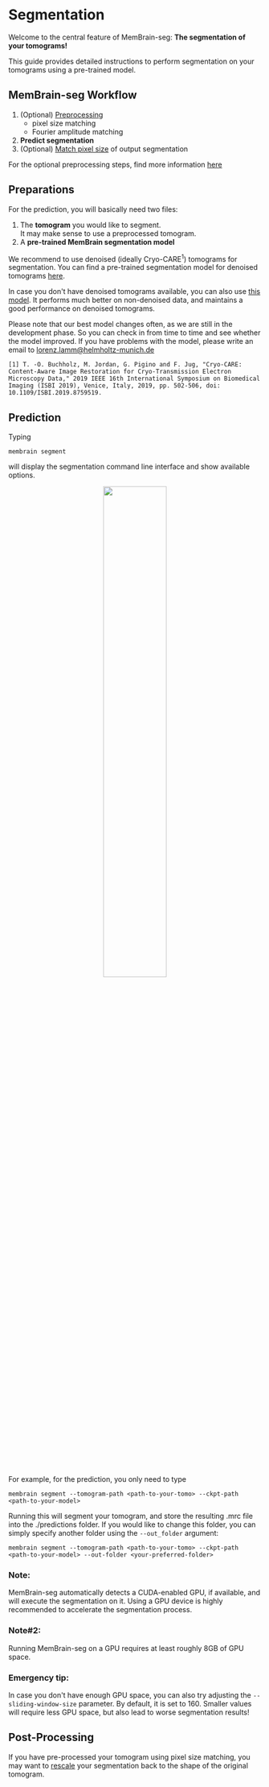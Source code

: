 # Segmentation

Welcome to the central feature of MemBrain-seg: **The segmentation of your tomograms!**

This guide provides detailed instructions to perform segmentation on your tomograms using a pre-trained model.


## MemBrain-seg Workflow
1. (Optional) [Preprocessing](./Preprocessing.md)
    - pixel size matching
    - Fourier amplitude matching
2. **Predict segmentation**
3. (Optional) [Match pixel size](./Preprocessing.md#pixel-size-matching) of output segmentation

For the optional preprocessing steps, find more information [here](./Preprocessing.md)

## Preparations

For the prediction, you will basically need two files:

1. The **tomogram** you would like to segment.  
It may make sense to use a preprocessed tomogram.
2. A **pre-trained MemBrain segmentation model**


We recommend to use denoised (ideally Cryo-CARE<sup>1</sup>) tomograms for segmentation. You can find a pre-trained segmentation model for denoised tomograms [here](https://drive.google.com/file/d/15ZL5Ao7EnPwMHa8yq5CIkanuNyENrDeK/view?usp=sharing). 

In case you don't have denoised tomograms available, you can also use [this model](https://drive.google.com/file/d/1TGpQ1WyLHgXQIdZ8w4KFZo_Kkoj0vIt7/view?usp=sharing). It performs much better on non-denoised data, and maintains a good performance on denoised tomograms.

Please note that our best model changes often, as we are still in the development phase. So you can check in from time to time and see whether the model improved.
If you have problems with the model, please write an email to lorenz.lamm@helmholtz-munich.de

```
[1] T. -O. Buchholz, M. Jordan, G. Pigino and F. Jug, "Cryo-CARE: Content-Aware Image Restoration for Cryo-Transmission Electron Microscopy Data," 2019 IEEE 16th International Symposium on Biomedical Imaging (ISBI 2019), Venice, Italy, 2019, pp. 502-506, doi: 10.1109/ISBI.2019.8759519.
```
## Prediction
Typing
```
membrain segment
```
will display the segmentation command line interface and show available options.


<p align="center" width="100%">
    <img width="50%" src="https://user-images.githubusercontent.com/34575029/250504257-611ea864-48c5-4424-9bc8-7b30bcfbb39b.png">
</p>


For example, for the prediction, you only need to type

```shell
membrain segment --tomogram-path <path-to-your-tomo> --ckpt-path <path-to-your-model>
```

Running this will segment your tomogram, and store the resulting .mrc file into the ./predictions 
folder. If you would like to change this folder, you can simply specify another folder using
the `--out_folder` argument:

```shell
membrain segment --tomogram-path <path-to-your-tomo> --ckpt-path <path-to-your-model> --out-folder <your-preferred-folder>
```

### Note: 
MemBrain-seg automatically detects a CUDA-enabled GPU, if available, and will execute the segmentation on it. Using a GPU device is highly recommended to accelerate the segmentation process.

### Note#2: 
Running MemBrain-seg on a GPU requires at least roughly 8GB of GPU space.

### Emergency tip:
In case you don't have enough GPU space, you can also try adjusting the `--sliding-window-size` parameter. By default, it is set to 160. Smaller values will require less GPU space, but also lead to worse segmentation results!

## Post-Processing
If you have pre-processed your tomogram using pixel size matching, you may want to [rescale](./Preprocessing.md#pixel-size-matching) your 
segmentation back to the shape of the original tomogram.

